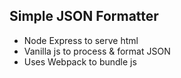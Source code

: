 ## Simple JSON Formatter

- Node Express to serve html
- Vanilla js to process & format JSON
- Uses Webpack to bundle js
